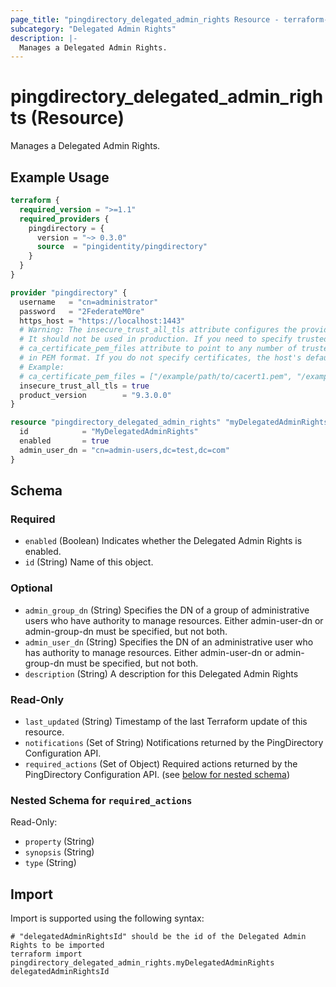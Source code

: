 ```yaml
---
page_title: "pingdirectory_delegated_admin_rights Resource - terraform-provider-pingdirectory"
subcategory: "Delegated Admin Rights"
description: |-
  Manages a Delegated Admin Rights.
---
```


# pingdirectory_delegated_admin_rights (Resource)

Manages a Delegated Admin Rights.

## Example Usage

```terraform
terraform {
  required_version = ">=1.1"
  required_providers {
    pingdirectory = {
      version = "~> 0.3.0"
      source  = "pingidentity/pingdirectory"
    }
  }
}

provider "pingdirectory" {
  username   = "cn=administrator"
  password   = "2FederateM0re"
  https_host = "https://localhost:1443"
  # Warning: The insecure_trust_all_tls attribute configures the provider to trust any certificate presented by the PingDirectory server.
  # It should not be used in production. If you need to specify trusted CA certificates, use the
  # ca_certificate_pem_files attribute to point to any number of trusted CA certificate files
  # in PEM format. If you do not specify certificates, the host's default root CA set will be used.
  # Example:
  # ca_certificate_pem_files = ["/example/path/to/cacert1.pem", "/example/path/to/cacert2.pem"]
  insecure_trust_all_tls = true
  product_version        = "9.3.0.0"
}

resource "pingdirectory_delegated_admin_rights" "myDelegatedAdminRights" {
  id            = "MyDelegatedAdminRights"
  enabled       = true
  admin_user_dn = "cn=admin-users,dc=test,dc=com"
}
```

<!-- schema generated by tfplugindocs -->
## Schema

### Required

- `enabled` (Boolean) Indicates whether the Delegated Admin Rights is enabled.
- `id` (String) Name of this object.

### Optional

- `admin_group_dn` (String) Specifies the DN of a group of administrative users who have authority to manage resources. Either admin-user-dn or admin-group-dn must be specified, but not both.
- `admin_user_dn` (String) Specifies the DN of an administrative user who has authority to manage resources. Either admin-user-dn or admin-group-dn must be specified, but not both.
- `description` (String) A description for this Delegated Admin Rights

### Read-Only

- `last_updated` (String) Timestamp of the last Terraform update of this resource.
- `notifications` (Set of String) Notifications returned by the PingDirectory Configuration API.
- `required_actions` (Set of Object) Required actions returned by the PingDirectory Configuration API. (see [below for nested schema](#nestedatt--required_actions))

<a id="nestedatt--required_actions"></a>
### Nested Schema for `required_actions`

Read-Only:

- `property` (String)
- `synopsis` (String)
- `type` (String)

## Import

Import is supported using the following syntax:

```shell
# "delegatedAdminRightsId" should be the id of the Delegated Admin Rights to be imported
terraform import pingdirectory_delegated_admin_rights.myDelegatedAdminRights delegatedAdminRightsId
```

